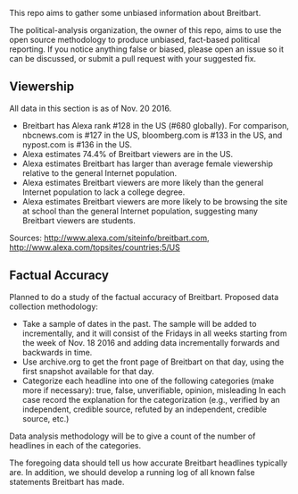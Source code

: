 This repo aims to gather some unbiased information about Breitbart.

The political-analysis organization, the owner of this repo, aims to use the open source methodology to produce unbiased, fact-based political reporting. If you notice anything false or biased, please open an issue so it can be discussed, or submit a pull request with your suggested fix.

Viewership
----------

All data in this section is as of Nov. 20 2016.

 * Breitbart has Alexa rank #128 in the US (#680 globally). For comparison, nbcnews.com is #127 in the US, bloomberg.com is #133 in the US, and nypost.com is #136 in the US.
 * Alexa estimates 74.4% of Breitbart viewers are in the US.
 * Alexa estimates Breitbart has larger than average female viewership relative to the general Internet population.
 * Alexa estimates Breitbart viewers are more likely than the general Internet population to lack a college degree.
 * Alexa estimates Breitbart viewers are more likely to be browsing the site at school than the general Internet population, suggesting many Breitbart viewers are students.

Sources: http://www.alexa.com/siteinfo/breitbart.com, http://www.alexa.com/topsites/countries;5/US

Factual Accuracy
----------------

Planned to do a study of the factual accuracy of Breitbart. Proposed data collection methodology:

 * Take a sample of dates in the past. The sample will be added to incrementally, and it will
   consist of the Fridays in all weeks starting from the week of Nov. 18 2016 and adding
   data incrementally forwards and backwards in time.
 * Use archive.org to get the front page of Breitbart on that day, using the first snapshot available for that day.
 * Categorize each headline into one of the following categories (make more if necessary):
     true, false, unverifiable, opinion, misleading
   In each case record the explanation for the categorization (e.g., verified by an independent,
   credible source, refuted by an independent, credible source, etc.)

Data analysis methodology will be to give a count of the number of headlines in each of the categories.

The foregoing data should tell us how accurate Breitbart headlines typically are. In addition, we should develop a running log of all known false statements Breitbart has made.
